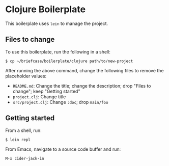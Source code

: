 # Clojure Boilerplate

This boilerplate uses `lein` to manage the project.

## Files to change

To use this boilerplate, run the following in a shell:

```shell
$ cp ~/briefcase/boilerplate/clojure path/to/new-project
```

After running the above command, change the following files to remove the
placeholder values:

- `README.md`: Change the title; change the description; drop "Files to change";
  keep "Getting started"
- `project.clj`: Change title
- `src/project.clj`: Change `:doc`; drop `main/foo`

## Getting started

From a shell, run:

```shell
$ lein repl
```

From Emacs, navigate to a source code buffer and run:

```
M-x cider-jack-in
```
